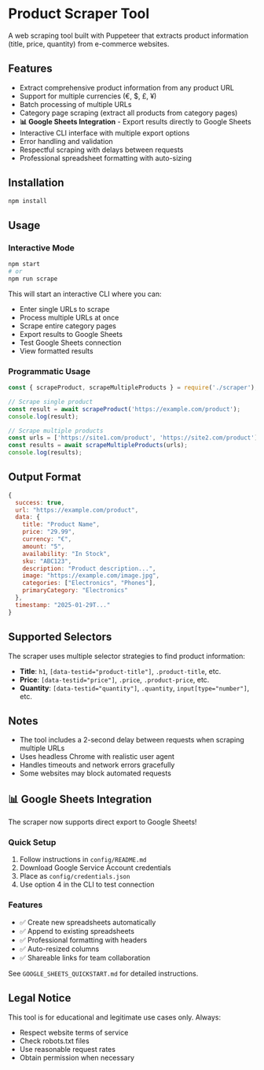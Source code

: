 # Product Scraper Tool

A web scraping tool built with Puppeteer that extracts product information (title, price, quantity) from e-commerce websites.

## Features

- Extract comprehensive product information from any product URL
- Support for multiple currencies (€, $, £, ¥)
- Batch processing of multiple URLs
- Category page scraping (extract all products from category pages)
- **📊 Google Sheets Integration** - Export results directly to Google Sheets
- Interactive CLI interface with multiple export options
- Error handling and validation
- Respectful scraping with delays between requests
- Professional spreadsheet formatting with auto-sizing

## Installation

```bash
npm install
```

## Usage

### Interactive Mode

```bash
npm start
# or
npm run scrape
```

This will start an interactive CLI where you can:
- Enter single URLs to scrape
- Process multiple URLs at once  
- Scrape entire category pages
- Export results to Google Sheets
- Test Google Sheets connection
- View formatted results

### Programmatic Usage

```javascript
const { scrapeProduct, scrapeMultipleProducts } = require('./scraper');

// Scrape single product
const result = await scrapeProduct('https://example.com/product');
console.log(result);

// Scrape multiple products
const urls = ['https://site1.com/product', 'https://site2.com/product'];
const results = await scrapeMultipleProducts(urls);
console.log(results);
```

## Output Format

```javascript
{
  success: true,
  url: "https://example.com/product",
  data: {
    title: "Product Name",
    price: "29.99",
    currency: "€",
    amount: "5",
    availability: "In Stock",
    sku: "ABC123",
    description: "Product description...",
    image: "https://example.com/image.jpg",
    categories: ["Electronics", "Phones"],
    primaryCategory: "Electronics"
  },
  timestamp: "2025-01-29T..."
}
```

## Supported Selectors

The scraper uses multiple selector strategies to find product information:

- **Title**: `h1`, `[data-testid="product-title"]`, `.product-title`, etc.
- **Price**: `[data-testid="price"]`, `.price`, `.product-price`, etc.
- **Quantity**: `[data-testid="quantity"]`, `.quantity`, `input[type="number"]`, etc.

## Notes

- The tool includes a 2-second delay between requests when scraping multiple URLs
- Uses headless Chrome with realistic user agent
- Handles timeouts and network errors gracefully
- Some websites may block automated requests

## 📊 Google Sheets Integration

The scraper now supports direct export to Google Sheets! 

### Quick Setup
1. Follow instructions in `config/README.md`
2. Download Google Service Account credentials
3. Place as `config/credentials.json`
4. Use option 4 in the CLI to test connection

### Features
- ✅ Create new spreadsheets automatically
- ✅ Append to existing spreadsheets  
- ✅ Professional formatting with headers
- ✅ Auto-resized columns
- ✅ Shareable links for team collaboration

See `GOOGLE_SHEETS_QUICKSTART.md` for detailed instructions.

## Legal Notice

This tool is for educational and legitimate use cases only. Always:
- Respect website terms of service
- Check robots.txt files
- Use reasonable request rates
- Obtain permission when necessary